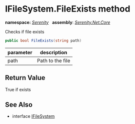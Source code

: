 # IFileSystem.FileExists method
**namespace:** *[Serenity](../../README.md#serenity-namespace)*   **assembly**: *[Serenity.Net.Core](../../README.md)*

Checks if file exists

```csharp
public bool FileExists(string path)
```

| parameter | description |
| --- | --- |
| path | Path to the file |

## Return Value

True if exists

## See Also

* interface [IFileSystem](../IFileSystem.md)